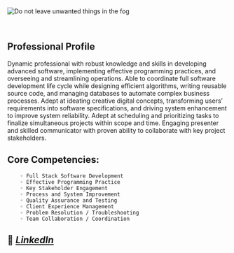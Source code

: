 <br />

![Do not leave unwanted things in the fog](https://user-images.githubusercontent.com/59234683/202813687-4ae94776-b102-4a00-a6e7-683f275214cb.jpg)

<br />


## Professional Profile 
Dynamic professional with robust knowledge and skills in developing advanced software, implementing effective programming practices, and overseeing and streamlining operations. Able to coordinate full software development life cycle while designing efficient algorithms, writing reusable source code, and managing databases to automate complex business processes. Adept at ideating creative digital concepts, transforming users’ requirements into software specifications, and driving system enhancement to improve system reliability. Adept at scheduling and prioritizing tasks to finalize simultaneous projects within scope and time. Engaging presenter and skilled communicator with proven ability to collaborate with key project stakeholders. 

## Core Competencies:
        ◦ Full Stack Software Development
        ◦ Effective Programming Practice
        ◦ Key Stakeholder Engagement
        ◦ Process and System Improvement
        ◦ Quality Assurance and Testing
        ◦ Client Experience Management 
        ◦ Problem Resolution / Troubleshooting
        ◦ Team Collaboration / Coordination



## 🔗 _[LinkedIn](https://www.linkedin.com/in/developerjustinhager/)_



